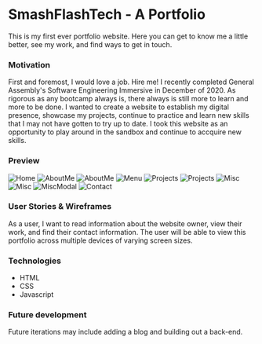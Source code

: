 # SmashFlashTech - A Portfolio

This is my first ever portfolio website. Here you can get to know me a little better, see my work, and find ways to get in touch. 

### Motivation
First and foremost, I would love a job. Hire me! I recently completed General Assembly's Software Engineering Immersive in December of 2020. As rigorous as any bootcamp always is, there always is still more to learn and more to be done. I wanted to create a website to establish my digital presence, showcase my projects, continue to practice and learn new skills that I may not have gotten to try up to date. I took this website as an opportunity to play around in the sandbox and continue to accquire new skills. 

### Preview
![Home](images/screenshots/1.png)
![AboutMe](images/screenshots/2.png)
![AboutMe](images/screenshots/3.png)
![Menu](images/screenshots/4.png)
![Projects](images/screenshots/5.png)
![Projects](images/screenshots/6.png)
![Misc](images/screenshots/7.png)
![Misc](images/screenshots/8.png)
![MiscModal](images/screenshots/9.png)
![Contact](images/screenshots/99.png)


### User Stories & Wireframes
As a user, I want to read information about the website owner, view their work, and find their contact information. The user will be able to view this portfolio across multiple devices of varying screen sizes.


### Technologies
* HTML
* CSS
* Javascript

### Future development
Future iterations may include adding a blog and building out a back-end.
